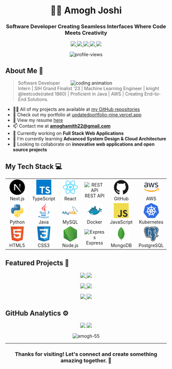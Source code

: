 

<!--
**amogh-55/amogh-55** is a ✨ _special_ ✨ repository because its `README.md` (this file) appears on your GitHub profile.

Here are some ideas to get you started:

- 🔭 I’m currently working on ...
- 🌱 I’m currently learning ...
- 👯 I’m looking to collaborate on ...
- 🤔 I’m looking for help with ...
- 💬 Ask me about ...
- 📫 How to reach me: ...
- 😄 Pronouns: ...
- ⚡ Fun fact: ...

<h1 align="center">Hi 👋, I'm Amogh Joshi</h1>
<h3 align="center">Software Developer Creating Seamless Interfaces Where Code Meets Creativity and Brings Ideas to Reality</h3>

<img align="right" alt="coding" width="300" src="https://user-images.githubusercontent.com/55389276/140866485-8fb1c876-9a8f-4d6a-98dc-08c4981eaf70.gif">


<p align="left"> <img src="https://komarev.com/ghpvc/?username=amogh-55&label=Profile%20views&color=0e75b6&style=flat" alt="amogh-55" /> </p>

- 👨‍💻 All of my projects are available at [https://github.com/amogh-55](https://github.com/amogh-55?tab=repositories)

- 📝 My portfolio [https://updatedportfolio-nine.vercel.app/](https://updatedportfolio-nine.vercel.app/)

- 📫 How to reach me **amoghamith22@gmail.com**

- 📄 Know about my experiences [https://drive.google.com/file/d/1y9G2nL3rPIHiqj0g6B9Y89oP9R8geFvm/view?usp=sharing](https://drive.google.com/file/d/1y9G2nL3rPIHiqj0g6B9Y89oP9R8geFvm/view?usp=sharing)

<h3 align="left">Connect with me:</h3>
<p align="left">
<a href="https://linkedin.com/in/amogh25" target="blank"><img align="center" src="https://raw.githubusercontent.com/rahuldkjain/github-profile-readme-generator/master/src/images/icons/Social/linked-in-alt.svg" alt="amogh25" height="30" width="40" /></a>
<a href="https://instagram.com/amogh_5868" target="blank"><img align="center" src="https://raw.githubusercontent.com/rahuldkjain/github-profile-readme-generator/master/src/images/icons/Social/instagram.svg" alt="amogh_5868" height="30" width="40" /></a>
<a href="https://www.leetcode.com/amogh12" target="blank"><img align="center" src="https://raw.githubusercontent.com/rahuldkjain/github-profile-readme-generator/master/src/images/icons/Social/leet-code.svg" alt="amogh12" height="30" width="40" /></a>
</p>

<h3 align="left">Languages and Tools:</h3>
<p align="left"> <a href="https://aws.amazon.com" target="_blank" rel="noreferrer"> <img src="https://raw.githubusercontent.com/devicons/devicon/master/icons/amazonwebservices/amazonwebservices-original-wordmark.svg" alt="aws" width="40" height="40"/> </a> <a href="https://www.cprogramming.com/" target="_blank" rel="noreferrer"> <img src="https://raw.githubusercontent.com/devicons/devicon/master/icons/c/c-original.svg" alt="c" width="40" height="40"/> </a> <a href="https://www.w3schools.com/css/" target="_blank" rel="noreferrer"> <img src="https://raw.githubusercontent.com/devicons/devicon/master/icons/css3/css3-original-wordmark.svg" alt="css3" width="40" height="40"/> </a> <a href="https://www.docker.com/" target="_blank" rel="noreferrer"> <img src="https://raw.githubusercontent.com/devicons/devicon/master/icons/docker/docker-original-wordmark.svg" alt="docker" width="40" height="40"/> </a> <a href="https://expressjs.com" target="_blank" rel="noreferrer"> <img src="https://raw.githubusercontent.com/devicons/devicon/master/icons/express/express-original-wordmark.svg" alt="express" width="40" height="40"/> </a> <a href="https://www.figma.com/" target="_blank" rel="noreferrer"> <img src="https://www.vectorlogo.zone/logos/figma/figma-icon.svg" alt="figma" width="40" height="40"/> </a> <a href="https://git-scm.com/" target="_blank" rel="noreferrer"> <img src="https://www.vectorlogo.zone/logos/git-scm/git-scm-icon.svg" alt="git" width="40" height="40"/> </a> <a href="https://www.w3.org/html/" target="_blank" rel="noreferrer"> <img src="https://raw.githubusercontent.com/devicons/devicon/master/icons/html5/html5-original-wordmark.svg" alt="html5" width="40" height="40"/> </a> <a href="https://www.java.com" target="_blank" rel="noreferrer"> <img src="https://raw.githubusercontent.com/devicons/devicon/master/icons/java/java-original.svg" alt="java" width="40" height="40"/> </a> <a href="https://developer.mozilla.org/en-US/docs/Web/JavaScript" target="_blank" rel="noreferrer"> <img src="https://raw.githubusercontent.com/devicons/devicon/master/icons/javascript/javascript-original.svg" alt="javascript" width="40" height="40"/> </a> <a href="https://www.jenkins.io" target="_blank" rel="noreferrer"> <img src="https://www.vectorlogo.zone/logos/jenkins/jenkins-icon.svg" alt="jenkins" width="40" height="40"/> </a> <a href="https://kubernetes.io" target="_blank" rel="noreferrer"> <img src="https://www.vectorlogo.zone/logos/kubernetes/kubernetes-icon.svg" alt="kubernetes" width="40" height="40"/> </a> <a href="https://www.mongodb.com/" target="_blank" rel="noreferrer"> <img src="https://raw.githubusercontent.com/devicons/devicon/master/icons/mongodb/mongodb-original-wordmark.svg" alt="mongodb" width="40" height="40"/> </a> <a href="https://www.mysql.com/" target="_blank" rel="noreferrer"> <img src="https://raw.githubusercontent.com/devicons/devicon/master/icons/mysql/mysql-original-wordmark.svg" alt="mysql" width="40" height="40"/> </a> <a href="https://nextjs.org/" target="_blank" rel="noreferrer"> <img src="https://cdn.worldvectorlogo.com/logos/nextjs-2.svg" alt="nextjs" width="40" height="40"/> </a> <a href="https://nodejs.org" target="_blank" rel="noreferrer"> <img src="https://raw.githubusercontent.com/devicons/devicon/master/icons/nodejs/nodejs-original-wordmark.svg" alt="nodejs" width="40" height="40"/> </a> <a href="https://pandas.pydata.org/" target="_blank" rel="noreferrer"> <img src="https://raw.githubusercontent.com/devicons/devicon/2ae2a900d2f041da66e950e4d48052658d850630/icons/pandas/pandas-original.svg" alt="pandas" width="40" height="40"/> </a> <a href="https://www.postgresql.org" target="_blank" rel="noreferrer"> <img src="https://raw.githubusercontent.com/devicons/devicon/master/icons/postgresql/postgresql-original-wordmark.svg" alt="postgresql" width="40" height="40"/> </a> <a href="https://postman.com" target="_blank" rel="noreferrer"> <img src="https://www.vectorlogo.zone/logos/getpostman/getpostman-icon.svg" alt="postman" width="40" height="40"/> </a> <a href="https://www.python.org" target="_blank" rel="noreferrer"> <img src="https://raw.githubusercontent.com/devicons/devicon/master/icons/python/python-original.svg" alt="python" width="40" height="40"/> </a> <a href="https://reactjs.org/" target="_blank" rel="noreferrer"> <img src="https://raw.githubusercontent.com/devicons/devicon/master/icons/react/react-original-wordmark.svg" alt="react" width="40" height="40"/> </a> <a href="https://scikit-learn.org/" target="_blank" rel="noreferrer"> <img src="https://upload.wikimedia.org/wikipedia/commons/0/05/Scikit_learn_logo_small.svg" alt="scikit_learn" width="40" height="40"/> </a> <a href="https://tailwindcss.com/" target="_blank" rel="noreferrer"> <img src="https://www.vectorlogo.zone/logos/tailwindcss/tailwindcss-icon.svg" alt="tailwind" width="40" height="40"/> </a> <a href="https://www.tensorflow.org" target="_blank" rel="noreferrer"> <img src="https://www.vectorlogo.zone/logos/tensorflow/tensorflow-icon.svg" alt="tensorflow" width="40" height="40"/> </a> <a href="https://www.typescriptlang.org/" target="_blank" rel="noreferrer"> <img src="https://raw.githubusercontent.com/devicons/devicon/master/icons/typescript/typescript-original.svg" alt="typescript" width="40" height="40"/> </a> </p>

<p><img align="left" src="https://github-readme-stats.vercel.app/api/top-langs?username=amogh-55&show_icons=true&locale=en&layout=compact" alt="amogh-55" /></p>

<p>&nbsp;<img align="center" src="https://github-readme-stats.vercel.app/api?username=amogh-55&show_icons=true&locale=en" alt="amogh-55" /></p>

<p><img align="center" src="https://github-readme-streak-stats.herokuapp.com/?user=amogh-55&" alt="amogh-55" /></p>
-->

<h1 align="center">👨‍💻 Amogh Joshi</h1>

<h3 align="center">Software Developer Creating Seamless Interfaces Where Code Meets Creativity</h3>

<p align="center">
  <a href="https://linkedin.com/in/amogh25">
    <img src="https://img.shields.io/badge/LINKEDIN-0077B5?style=for-the-badge&logo=linkedin&logoColor=white"/>
  </a>
 <a href="mailto:amoghamith22@gmail.com">
  <img src="https://img.shields.io/badge/EMAIL-D14836?style=for-the-badge&logo=gmail&logoColor=white"/>
</a>
  <a href="https://updatedportfolio-nine.vercel.app/">
    <img src="https://img.shields.io/badge/PORTFOLIO-000000?style=for-the-badge&logo=vercel&logoColor=white"/>
  </a>
  <a href="https://www.leetcode.com/amogh12">
    <img src="https://img.shields.io/badge/LEETCODE-FFA116?style=for-the-badge&logo=leetcode&logoColor=black"/>
  </a>
  <a href="https://instagram.com/amogh_5868">
    <img src="https://img.shields.io/badge/INSTAGRAM-E4405F?style=for-the-badge&logo=instagram&logoColor=white"/>
  </a>
</p>

<p align="center">
  <img src="https://komarev.com/ghpvc/?username=amogh-55&label=Profile%20views&color=41B883&style=flat" alt="profile-views" />
</p>

## About Me 🚀

<img align="right" alt="coding animation" width="300" src="https://user-images.githubusercontent.com/55389276/140866485-8fb1c876-9a8f-4d6a-98dc-08c4981eaf70.gif">

> Software Developer Intern | SIH Grand Finalist ’23 | Machine Learning Engineer | knight @leetcode(rated 1860) | Proficient in Java | AWS | Creating End-to-End Solutions.

- 👨‍💻 All of my projects are available at [my GitHub repositories](https://github.com/amogh-55?tab=repositories)
- 📝 Check out my portfolio at [updatedportfolio-nine.vercel.app](https://port-folio-delta-swart.vercel.app/)
- 📄 View my resume [here](https://drive.google.com/file/d/1y9G2nL3rPIHiqj0g6B9Y89oP9R8geFvm/view?usp=sharing)
- 📫 Contact me at **amoghamith22@gmail.com**
- 🔭 Currently working on **Full Stack Web Applications**
- 🌱 I'm currently learning **Advanced System Design & Cloud Architecture**
- 👯 Looking to collaborate on **innovative web applications and open source projects**

## My Tech Stack 💻

<table align="center">
  <tr>
      <td align="center" width="96">
      <img src="https://raw.githubusercontent.com/devicons/devicon/master/icons/nextjs/nextjs-original.svg" alt="Next.js" width="48" height="48" />
      <br>Next.js
    </td>
    <td align="center" width="96">
      <img src="https://raw.githubusercontent.com/devicons/devicon/master/icons/typescript/typescript-original.svg" alt="TypeScript" width="48" height="48" />
      <br>TypeScript
    </td>
    <td align="center" width="96">
      <img src="https://raw.githubusercontent.com/devicons/devicon/master/icons/react/react-original.svg" alt="React" width="48" height="48" />
      <br>React
    </td>
    <td align="center" width="96">
      <img src="https://www.vectorlogo.zone/logos/getpostman/getpostman-icon.svg" alt="REST API" width="48" height="48" />
      <br>REST API
    </td>
    <td align="center" width="96">
      <img src="https://raw.githubusercontent.com/devicons/devicon/master/icons/github/github-original.svg" alt="GitHub" width="48" height="48" />
      <br>GitHub
    </td>
    <td align="center" width="96">
      <img src="https://raw.githubusercontent.com/devicons/devicon/master/icons/amazonwebservices/amazonwebservices-original-wordmark.svg" alt="AWS" width="48" height="48" />
      <br>AWS
    </td>
  </tr>
  <tr>
    <td align="center" width="96">
      <img src="https://raw.githubusercontent.com/devicons/devicon/master/icons/python/python-original.svg" alt="Python" width="48" height="48" />
      <br>Python
    </td>
    <td align="center" width="96">
      <img src="https://raw.githubusercontent.com/devicons/devicon/master/icons/java/java-original.svg" alt="Java" width="48" height="48" />
      <br>Java
    </td>
    <td align="center" width="96">
      <img src="https://raw.githubusercontent.com/devicons/devicon/master/icons/mysql/mysql-original-wordmark.svg" alt="MySQL" width="48" height="48" />
      <br>MySQL
    </td>
    <td align="center" width="96">
      <img src="https://raw.githubusercontent.com/devicons/devicon/master/icons/docker/docker-original.svg" alt="Docker" width="48" height="48" />
      <br>Docker
    </td>
     <td align="center" width="96">
      <img src="https://raw.githubusercontent.com/devicons/devicon/master/icons/javascript/javascript-original.svg" alt="JavaScript" width="48" height="48" />
      <br>JavaScript
         <td align="center" width="96">
      <img src="https://raw.githubusercontent.com/devicons/devicon/master/icons/kubernetes/kubernetes-plain.svg" alt="Kubernetes" width="48" height="48" />
      <br>Kubernetes
    </td>
    </td>
 
  
  </tr>
  <tr>
    <td align="center" width="96">
      <img src="https://raw.githubusercontent.com/devicons/devicon/master/icons/html5/html5-original.svg" alt="HTML5" width="48" height="48" />
      <br>HTML5
    </td>
    <td align="center" width="96">
      <img src="https://raw.githubusercontent.com/devicons/devicon/master/icons/css3/css3-original.svg" alt="CSS3" width="48" height="48" />
      <br>CSS3
    </td>
    <td align="center" width="96">
      <img src="https://raw.githubusercontent.com/devicons/devicon/master/icons/nodejs/nodejs-original.svg" alt="Node.js" width="48" height="48" />
      <br>Node.js
    </td>
    <td align="center" width="96">
      <img src="https://img.shields.io/badge/express.js-%23404d59.svg?style=for-the-badge&logo=express&logoColor=%2361DAFB" alt="Express" width="48" height="48" />
      <br>Express
    </td>
    <td align="center" width="96">
      <img src="https://raw.githubusercontent.com/devicons/devicon/master/icons/mongodb/mongodb-original.svg" alt="MongoDB" width="48" height="48" />
      <br>MongoDB
    </td>
    <td align="center" width="96">
      <img src="https://raw.githubusercontent.com/devicons/devicon/master/icons/postgresql/postgresql-original.svg" alt="PostgreSQL" width="48" height="48" />
      <br>PostgreSQL
    </td>
  </tr>
</table>

## Featured Projects 🌟

<p align="center">
  <a href="https://github.com/amogh-55/fundpitch">
    <img height="120em" src="https://github-readme-stats.vercel.app/api/pin/?username=amogh-55&repo=fundpitch&theme=dark" />
  </a>
  <a href="https://github.com/amogh-55/Disaster-Managemet">
    <img height="120em" src="https://github-readme-stats.vercel.app/api/pin/?username=amogh-55&repo=Disaster-Managemet&theme=dark" />
  </a>
</p>

<p align="center">
  <a href="https://github.com/amogh-55/speech-to-text-image-and-video-generation">
    <img height="120em" src="https://github-readme-stats.vercel.app/api/pin/?username=amogh-55&repo=speech-to-text-image-and-video-generation&theme=dark" />
  </a>
  <a href="https://github.com/amogh-55/summer-Internship-">
    <img height="120em" src="https://github-readme-stats.vercel.app/api/pin/?username=amogh-55&repo=summer-Internship-&theme=dark" />
  </a>
</p>

<p align="center">
  <a href="https://github.com/amogh-55/-RBAC-Admin-Dashboard">
    <img height="120em" src="https://github-readme-stats.vercel.app/api/pin/?username=amogh-55&repo=-RBAC-Admin-Dashboard&theme=dark" />
  </a>
  <a href="https://github.com/amogh-55/Malware-detection">
    <img height="120em" src="https://github-readme-stats.vercel.app/api/pin/?username=amogh-55&repo=Malware-detection&theme=dark" />
  </a>
</p>

## GitHub Analytics ⚙️


<p align="center">
  <img height="180em" src="https://github-profile-summary-cards.vercel.app/api/cards/profile-details?username=amogh-55&theme=dark" />
  <img height="180em" src="https://github-readme-stats.vercel.app/api/top-langs/?username=amogh-55&layout=compact&langs_count=7&theme=dark"/>
</p>

<p align="center">
  <img src="https://github-readme-streak-stats.herokuapp.com/?user=amogh-55&theme=dark" alt="amogh-55" />
</p>

<!--

<p align="center">
  <picture>
    <source media="(prefers-color-scheme: dark)" srcset="dist/github-contribution-grid-dark.svg" />
    <source media="(prefers-color-scheme: light)" srcset="dist/github-contribution-grid.svg" />
    <img alt="GitHub Contribution Grid" src="dist/github-contribution-grid-dark.svg" />
  </picture>
</p>
--->


---

<h3 align="center">Thanks for visiting! Let's connect and create something amazing together. 🚀</h3>
